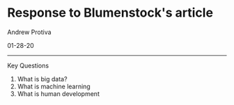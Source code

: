 # Response to Blumenstock's article

Andrew Protiva 

01-28-20

---
Key Questions
1. What is big data?
2. What is machine learning
3. What is human development
